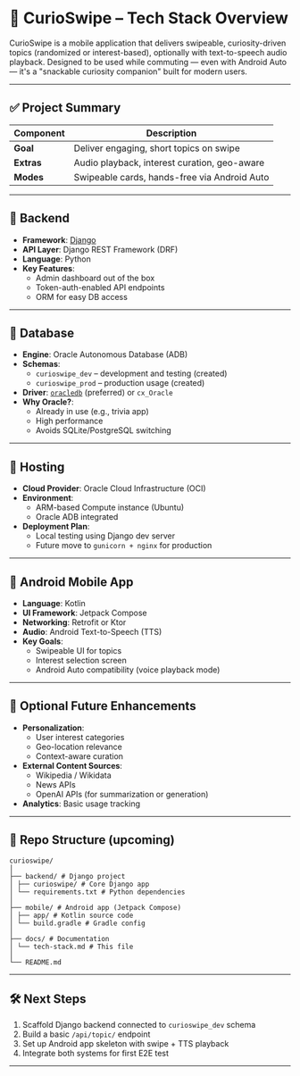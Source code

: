 # 🧱 CurioSwipe – Tech Stack Overview

CurioSwipe is a mobile application that delivers swipeable, curiosity-driven topics (randomized or interest-based), optionally with text-to-speech audio playback. Designed to be used while commuting — even with Android Auto — it's a "snackable curiosity companion" built for modern users.

---

## ✅ Project Summary

| Component     | Description                                     |
|---------------|-------------------------------------------------|
| **Goal**      | Deliver engaging, short topics on swipe         |
| **Extras**    | Audio playback, interest curation, geo-aware    |
| **Modes**     | Swipeable cards, hands-free via Android Auto    |

---

## 🔹 Backend

- **Framework**: [Django](https://www.djangoproject.com/)  
- **API Layer**: Django REST Framework (DRF)  
- **Language**: Python  
- **Key Features**:
  - Admin dashboard out of the box
  - Token-auth-enabled API endpoints
  - ORM for easy DB access

---

## 🔹 Database

- **Engine**: Oracle Autonomous Database (ADB)
- **Schemas**:
  - `curioswipe_dev` – development and testing (created)
  - `curioswipe_prod` – production usage (created)
- **Driver**: [`oracledb`](https://pypi.org/project/oracledb/) (preferred) or `cx_Oracle`
- **Why Oracle?**:
  - Already in use (e.g., trivia app)
  - High performance
  - Avoids SQLite/PostgreSQL switching

---

## 🔹 Hosting

- **Cloud Provider**: Oracle Cloud Infrastructure (OCI)
- **Environment**:
  - ARM-based Compute instance (Ubuntu)
  - Oracle ADB integrated
- **Deployment Plan**:
  - Local testing using Django dev server
  - Future move to `gunicorn + nginx` for production

---

## 🔹 Android Mobile App

- **Language**: Kotlin
- **UI Framework**: Jetpack Compose
- **Networking**: Retrofit or Ktor
- **Audio**: Android Text-to-Speech (TTS)
- **Key Goals**:
  - Swipeable UI for topics
  - Interest selection screen
  - Android Auto compatibility (voice playback mode)

---

## 🔸 Optional Future Enhancements

- **Personalization**:
  - User interest categories
  - Geo-location relevance
  - Context-aware curation
- **External Content Sources**:
  - Wikipedia / Wikidata
  - News APIs
  - OpenAI APIs (for summarization or generation)
- **Analytics**: Basic usage tracking

---

## 📂 Repo Structure (upcoming)
```
curioswipe/
│
├── backend/ # Django project
│ ├── curioswipe/ # Core Django app
│ └── requirements.txt # Python dependencies
│
├── mobile/ # Android app (Jetpack Compose)
│ ├── app/ # Kotlin source code
│ └── build.gradle # Gradle config
│
├── docs/ # Documentation
│ └── tech-stack.md # This file
│
└── README.md
```

---

## 🛠️ Next Steps

1. Scaffold Django backend connected to `curioswipe_dev` schema
2. Build a basic `/api/topic/` endpoint
3. Set up Android app skeleton with swipe + TTS playback
4. Integrate both systems for first E2E test

---

